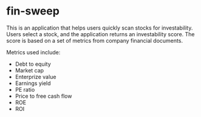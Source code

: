 # fin-sweep

This is an application that helps users quickly scan stocks for investability. Users select a stock, and the application returns an investability score. The score is based on a set of metrics from company financial documents. 

Metrics used include:
- Debt to equity
- Market cap
- Enterprize value
- Earnings yield
- PE ratio
- Price to free cash flow
- ROE
- ROI
